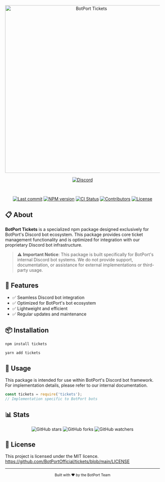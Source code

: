 <div align="center">
	<br />
	<p>
		<img src="https://raw.githubusercontent.com/BotPortOfficial/tickets/main/.github/workflows/banner.png" width="546" alt="BotPort Tickets" />
	</p>
	<p>
	<a href="https://discord.gg/sRyU4GFraG">
  <img src="https://img.shields.io/discord/1383201315072639058?label=Discord&logo=discord&style=flat-square&color=7289DA" alt="Discord">
</a>
</p>
	<br />
	<p>
		<a href="https://github.com/BotPortOfficial/tickets"><img src="https://img.shields.io/github/last-commit/BotPortOfficial/tickets?logo=github&logoColor=white&style=flat-square" alt="Last commit" /></a>
		<a href="https://www.npmjs.com/package/tickets"><img src="https://img.shields.io/npm/v/tickets?maxAge=3600&style=flat-square" alt="NPM version" /></a>
		<a href="https://github.com/BotPortOfficial/tickets/actions"><img src="https://github.com/BotPortOfficial/tickets/actions/workflows/publish.yml/badge.svg?style=flat-square" alt="CI Status" /></a>
		<a href="https://github.com/BotPortOfficial/tickets/graphs/contributors"><img src="https://img.shields.io/github/contributors/BotPortOfficial/tickets?logo=github&logoColor=white&color=blue&style=flat-square" alt="Contributors" /></a>
		<a href="https://github.com/BotPortOfficial/tickets/blob/main/LICENSE"><img src="https://img.shields.io/github/license/BotPortOfficial/tickets?style=flat-square" alt="License" /></a>
</div>

## 📋 About

**BotPort Tickets** is a specialized npm package designed exclusively for BotPort's Discord bot ecosystem. This package provides core ticket management functionality and is optimized for integration with our proprietary Discord bot infrastructure.

> ⚠️ **Important Notice**: This package is built specifically for BotPort's internal Discord bot systems. We do not provide support, documentation, or assistance for external implementations or third-party usage.

## 🚀 Features

- ✅ Seamless Discord bot integration
- ✅ Optimized for BotPort's bot ecosystem
- ✅ Lightweight and efficient
- ✅ Regular updates and maintenance

## 📦 Installation

```bash
npm install tickets
```

```bash
yarn add tickets
```

## 🔧 Usage

This package is intended for use within BotPort's Discord bot framework. For implementation details, please refer to our internal documentation.

```javascript
const tickets = require('tickets');
// Implementation specific to BotPort bots
```

## 📊 Stats

<div align="center">
	<img src="https://img.shields.io/github/stars/BotPortOfficial/tickets?style=social" alt="GitHub stars" />
	<img src="https://img.shields.io/github/forks/BotPortOfficial/tickets?style=social" alt="GitHub forks" />
	<img src="https://img.shields.io/github/watchers/BotPortOfficial/tickets?style=social" alt="GitHub watchers" />
</div>

## 📄 License

This project is licensed under the MIT licence. https://github.com/BotPortOfficial/tickets/blob/main/LICENSE

---

<div align="center">
	<sub>Built with ❤️ by the BotPort Team</sub>
</div>